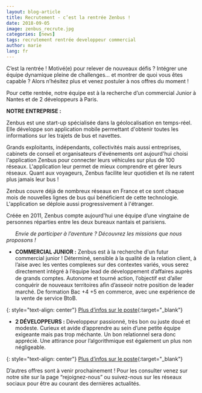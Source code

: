 ```yaml
---
layout: blog-article
title: Recrutement - c’est la rentrée Zenbus !
date: 2018-09-05
image: zenbus_recrute.jpg
categories: [news]
tags: recrutement rentrée developpeur commercial
author: marie
lang: fr
---
```


C’est la rentrée ! Motivé(e) pour relever de nouveaux défis&nbsp;? Intégrer une équipe dynamique pleine de challenges… et montrer de quoi vous êtes capable&nbsp;? Alors n’hésitez plus et venez postuler à nos offres du moment&nbsp;!

Pour cette rentrée, notre équipe est à la recherche d’un commercial Junior à Nantes et de 2  développeurs à Paris.

__NOTRE ENTREPRISE :__

Zenbus est une start-up spécialisée dans la géolocalisation en temps-réel. Elle développe son application mobile permettant d'obtenir toutes les informations sur les trajets de bus et navettes. 

Grands exploitants, indépendants, collectivités mais aussi entreprises, cabinets de conseil et organisateurs d'événements ont aujourd'hui choisi l'application Zenbus pour connecter leurs véhicules sur plus de 100 réseaux. L'application leur permet de mieux comprendre et gérer leurs réseaux. Quant aux voyageurs, Zenbus facilite leur quotidien et ils ne ratent plus jamais leur bus&nbsp;!

Zenbus couvre déjà de nombreux réseaux en France et ce sont chaque mois de nouvelles lignes de bus qui bénéficient de cette technologie. L'application se déploie aussi progressivement à l'étranger.

Créée en 2011, Zenbus compte aujourd'hui une équipe d’une vingtaine de personnes réparties entre les deux bureaux nantais et parisiens. 

&nbsp;&nbsp;&nbsp;&nbsp;&nbsp;&nbsp;*Envie de participer à l’aventure&nbsp;? Découvrez les missions que nous proposons&nbsp;!*
	
* __COMMERCIAL JUNIOR :__
Zenbus est à la recherche d'un futur commercial junior ! Déterminé, sensible à la qualité de la relation client, à l’aise avec les ventes complexes sur des contextes variés, vous serez directement intégré à l’équipe lead de développement d’aﬀaires auprès de grands comptes. Autonome et tourné action, l’objectif est d’aller conquérir de nouveaux territoires aﬁn d’asseoir notre position de leader marché.
De formation Bac +4 +5 en commerce, avec une expérience de la vente de service BtoB.

{: style="text-align: center"}
[Plus d’infos sur le poste](https://zenbus.fr/files/Fichedeposte-CommercialB2B.pdf){:target="_blank"}

* __2 DÉVELOPPEURS :__
Développeur passionné, très bon ou juste doué et modeste. Curieux et avide d’apprendre au sein d’une petite équipe exigeante mais pas trop méchante. Un bon relationnel sera donc apprécié. Une attirance pour l’algorithmique est également un plus non négligeable.

{: style="text-align: center"}
[Plus d’infos sur le poste](https://zenbus.fr/files/Offre-dev-08-2018.pdf){:target="_blank"}

D’autres offres sont à venir prochainement&nbsp;! Pour les consulter venez sur notre site sur la page “rejoignez-nous” ou suivez-nous sur les réseaux sociaux pour être au courant des dernières actualités. 